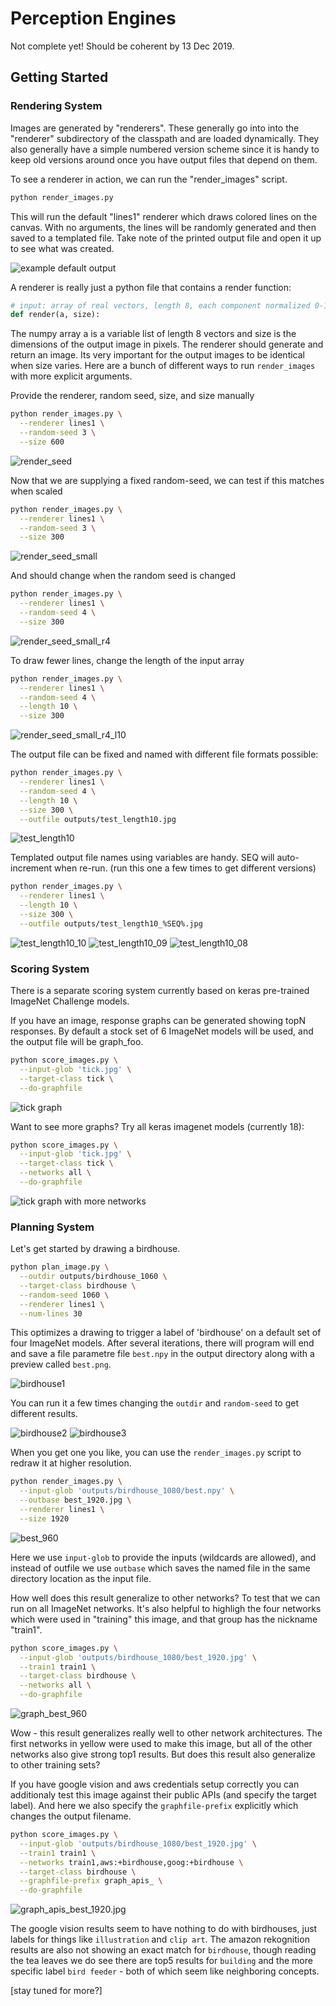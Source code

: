 # Perception Engines

Not complete yet! Should be coherent by 13 Dec 2019.

## Getting Started

### Rendering System

Images are generated by "renderers". These generally go into into the
"renderer" subdirectory of the classpath and are loaded dynamically.
They also generally have a simple numbered version scheme since it
is handy to keep old versions around once you have output files
that depend on them.

To see a renderer in action, we can run the "render_images" script.

```bash
python render_images.py
```

This will run the default "lines1" renderer which draws colored lines
on the canvas. With no arguments, the lines will be randomly generated
and then saved to a templated file. Take note of the printed output file
and open it up to see what was created.

![example default output](https://user-images.githubusercontent.com/945979/70071433-42b13980-165a-11ea-80bc-07548473bed7.jpg)


A renderer is really just a python file that contains a render function:
```python
# input: array of real vectors, length 8, each component normalized 0-1
def render(a, size):
```

The numpy array a is a variable list of length 8 vectors and size is
the dimensions of the output image in pixels. The renderer should
generate and return an image. Its very important for the output images
to be identical when size varies. Here are a bunch of different ways to
run `render_images` with more explicit arguments.


Provide the renderer, random seed, size, and size manually
```bash
python render_images.py \
  --renderer lines1 \
  --random-seed 3 \
  --size 600
  ```

![render_seed](https://user-images.githubusercontent.com/945979/70071432-42b13980-165a-11ea-9d6d-bdd14f7b13c4.jpg)

Now that we are supplying a fixed random-seed, we can test if this matches when scaled
```bash
python render_images.py \
  --renderer lines1 \
  --random-seed 3 \
  --size 300
```

![render_seed_small](https://user-images.githubusercontent.com/945979/70071431-42b13980-165a-11ea-847a-d7003d76c168.jpg)

And should change when the random seed is changed
```bash
python render_images.py \
  --renderer lines1 \
  --random-seed 4 \
  --size 300
```

![render_seed_small_r4](https://user-images.githubusercontent.com/945979/70071430-4218a300-165a-11ea-9b08-69a51e5fe285.jpg)

To draw fewer lines, change the length of the input array
```bash
python render_images.py \
  --renderer lines1 \
  --random-seed 4 \
  --length 10 \
  --size 300
```

![render_seed_small_r4_l10](https://user-images.githubusercontent.com/945979/70071429-4218a300-165a-11ea-9697-3cf11ec4532e.jpg)

The output file can be fixed and named with different file formats possible:
```bash
python render_images.py \
  --renderer lines1 \
  --random-seed 4 \
  --length 10 \
  --size 300 \
  --outfile outputs/test_length10.jpg
```

![test_length10](https://user-images.githubusercontent.com/945979/70071428-4218a300-165a-11ea-8282-117b7cb43254.jpg)

Templated output file names using variables are handy. SEQ will auto-increment when re-run. (run this one a few times to get different versions)
```bash
python render_images.py \
  --renderer lines1 \
  --length 10 \
  --size 300 \
  --outfile outputs/test_length10_%SEQ%.jpg
```

![test_length10_10](https://user-images.githubusercontent.com/945979/70071423-41800c80-165a-11ea-8b75-6a819bcb19d8.jpg)
![test_length10_09](https://user-images.githubusercontent.com/945979/70071425-41800c80-165a-11ea-8094-e7f4194f6e8f.jpg)
![test_length10_08](https://user-images.githubusercontent.com/945979/70071427-41800c80-165a-11ea-94a7-d8d2437f617b.jpg)


### Scoring System

There is a separate scoring system currently based on keras pre-trained ImageNet Challenge models.

If you have an image, response graphs can be generated showing topN responses. By default a stock set of 6 ImageNet models will be used, and the output file will be graph_foo.

```bash
python score_images.py \
  --input-glob 'tick.jpg' \
  --target-class tick \
  --do-graphfile
```

![tick graph](https://user-images.githubusercontent.com/945979/69919751-35bf0980-14e5-11ea-9e03-7ead3667d3c7.jpg)

Want to see more graphs? Try all keras imagenet models (currently 18):

```bash
python score_images.py \
  --input-glob 'tick.jpg' \
  --target-class tick \
  --networks all \
  --do-graphfile
```

![tick graph with more networks](https://user-images.githubusercontent.com/945979/69919752-35bf0980-14e5-11ea-8ade-8f0f65805da7.jpg)



### Planning System

Let's get started by drawing a birdhouse.

```bash
python plan_image.py \
  --outdir outputs/birdhouse_1060 \
  --target-class birdhouse \
  --random-seed 1060 \
  --renderer lines1 \
  --num-lines 30
```

This optimizes a drawing to trigger a label of 'birdhouse' on a default set of four
ImageNet models. After several iterations, there will program will end and save a file
parametre file `best.npy` in the output directory along with a preview called `best.png`.

![birdhouse1](https://user-images.githubusercontent.com/945979/70126508-0f17f300-16de-11ea-9afa-ee6c083c4960.jpg)

You can run it a few times changing the `outdir` and `random-seed` to get different results.

![birdhouse2](https://user-images.githubusercontent.com/945979/70126505-0f17f300-16de-11ea-83d7-fc6fdb89c083.jpg)
![birdhouse3](https://user-images.githubusercontent.com/945979/70126507-0f17f300-16de-11ea-8d3c-5bbb071a5eb5.jpg)

When you get one you like, you can use the `render_images.py` script to redraw it at higher resolution.

```bash
python render_images.py \
  --input-glob 'outputs/birdhouse_1080/best.npy' \
  --outbase best_1920.jpg \
  --renderer lines1 \
  --size 1920
```

![best_960](https://user-images.githubusercontent.com/945979/70126694-6f0e9980-16de-11ea-96ae-db1f80cc58a2.jpg)

Here we use `input-glob` to provide the inputs (wildcards are allowed), and instead
of outfile we use `outbase` which saves the named file in the same directory location
as the input file.

How well does this result generalize to other networks? To test that we can run on all
ImageNet networks. It's also helpful to highligh the four networks which were used in
"training" this image, and that group has the nickname "train1".

```bash
python score_images.py \
  --input-glob 'outputs/birdhouse_1080/best_1920.jpg' \
  --train1 train1 \
  --target-class birdhouse \
  --networks all \
  --do-graphfile
```

![graph_best_960](https://user-images.githubusercontent.com/945979/70126831-aa10cd00-16de-11ea-9250-b9c357b9f182.jpg)

Wow - this result generalizes really well to other network architectures. The first networks in yellow were used to make this image, but all of the other networks also give strong top1 results. But does this result also generalize to other training sets?

If you have google vision and aws credentials setup correctly you can additionaly test this image against their public APIs (and specify the target label). And here we also specify the `graphfile-prefix` explicitly which changes the output filename.

```bash
python score_images.py \
  --input-glob 'outputs/birdhouse_1080/best_1920.jpg' \
  --train1 train1 \
  --networks train1,aws:+birdhouse,goog:+birdhouse \
  --target-class birdhouse \
  --graphfile-prefix graph_apis_ \
  --do-graphfile
```

![graph_apis_best_1920.jpg](https://user-images.githubusercontent.com/945979/70133620-5d7fbe80-16eb-11ea-85ab-2e69b0523df5.jpg)

The google vision results seem to have nothing to do with birdhouses, just labels for things like `illustration` and `clip art`. The amazon rekognition results are also not showing an exact match for `birdhouse`, though reading the tea leaves we do see there are top5 results for `building` and the more specific label `bird feeder` - both of which seem like neighboring concepts.

[stay tuned for more?]
